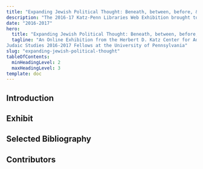 ```yaml
---
title: "Expanding Jewish Political Thought: Beneath, between, before, & beyond the state"
description: "The 2016-17 Katz-Penn Libraries Web Exhibition brought together scholars working in a variety of fields of theory and praxis to unsettle regnant paradigms of power, authority, political action or inaction, law, human rights, gender inequalities, territorial sovereignty, and statehood."
date: "2016-2017"
hero:
  title: "Expanding Jewish Political Thought: Beneath, between, before, & beyond the state"
  tagline: "An Online Exhibition from the Herbert D. Katz Center for Advanced
Judaic Studies 2016-2017 Fellows at the University of Pennsylvania"
slug: "expanding-jewish-political-thought"
tableOfContents:
  minHeadingLevel: 2
  maxHeadingLevel: 3
template: doc
---
```

## Introduction

## Exhibit

## Selected Bibliography

## Contributors
